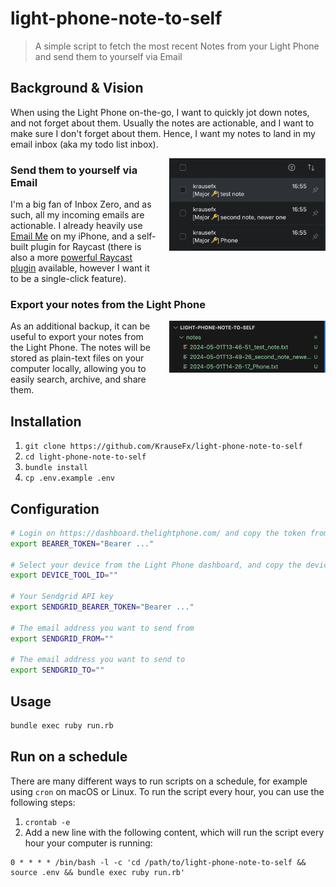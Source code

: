 # light-phone-note-to-self

> A simple script to fetch the most recent Notes from your Light Phone and send them to yourself via Email

## Background & Vision

When using the Light Phone on-the-go, I want to quickly jot down notes, and not forget about them. Usually the notes are actionable, and I want to make sure I don't forget about them. Hence, I want my notes to land in my email inbox (aka my todo list inbox).

<img src="screenshots/mail_to_self.png" width="250" align="right" style="margin-left: 20px; margin-bottom: 20px;">

### Send them to yourself via Email

I'm a big fan of Inbox Zero, and as such, all my incoming emails are actionable. I already heavily use [Email Me](https://apps.apple.com/de/app/note-taking-email-me/id1090744587) on my iPhone, and a self-built plugin for Raycast (there is also a more [powerful Raycast plugin](https://www.raycast.com/peduarte/dash-off) available, however I want it to be a single-click feature).

### Export your notes from the Light Phone

<img src="screenshots/exported_notes.png" width="250" align="right" style="margin-left: 20px; margin-bottom: 20px;">

As an additional backup, it can be useful to export your notes from the Light Phone. The notes will be stored as plain-text files on your computer locally, allowing you to easily search, archive, and share them.

## Installation

1. `git clone https://github.com/KrauseFx/light-phone-note-to-self`
1. `cd light-phone-note-to-self`
1. `bundle install`
1. `cp .env.example .env`

## Configuration

```sh
# Login on https://dashboard.thelightphone.com/ and copy the token from the network tab, including the "Bearer " prefix
export BEARER_TOKEN="Bearer ..."

# Select your device from the Light Phone dashboard, and copy the device ID from the URL
export DEVICE_TOOL_ID=""

# Your Sendgrid API key
export SENDGRID_BEARER_TOKEN="Bearer ..."

# The email address you want to send from
export SENDGRID_FROM=""

# The email address you want to send to
export SENDGRID_TO=""
```

## Usage

```sh
bundle exec ruby run.rb
```

## Run on a schedule

There are many different ways to run scripts on a schedule, for example using `cron` on macOS or Linux. To run the script every hour, you can use the following steps:

1. `crontab -e`
1. Add a new line with the following content, which will run the script every hour your computer is running:
```
0 * * * * /bin/bash -l -c 'cd /path/to/light-phone-note-to-self && source .env && bundle exec ruby run.rb'
```


